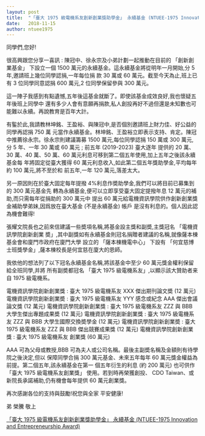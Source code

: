 ```yaml
---
layout: post
title:  "「臺大 1975 級電機系友創新創業獎助學金」 永續基金 (NTUEE-1975 Innovation and Entrepreneurship Award)"
date:   2018-11-15
author: ntuee1975
---
```

同學們,您好!


很高興跟您分享一喜訊 : 陳冠中、徐永宗及小弟計劃一起推動在目前的 「創新創業基金」 下設立一個
1500 萬元的永續基金。這永續基金將從明年一月開始,分 5 年,邀請班上幾位同學認捐,一年每位捐
款 30 萬或 60 萬元。截至今天為止,班上已有 3 位同學同意認捐 600 萬元,2 位同學保留參與 300 萬元。

這一陣子我感到有點遺憾,五年後這基金就斷了。即使該基金成效良好,我也懷疑五年後班上同學中
還有多少人會有意願再捐款,私人創投再好不過但還是未知數也可能難以永續。再說教育是百年大計。

有鍳於此,我請教林坤銘、王盈裕、與陳冠中,是否個別邀請班上財力佳、好公益的同學再認捐 750 萬
元當作永續基金。林坤銘、王盈裕立即表示支持、肯定。陳冠中推薦徐永宗。徐永宗則建議籌募 1500
萬元,每位同學認捐 150 萬或 300 萬元,分 5 年、一年 30 萬或 60 萬元 ; 前五年 (2019-2023) 臺大逐年
提供的 20 萬、30 萬、40 萬、50 萬、60 萬元利息可移到第二個五年使用,加上五年之後該永續基金每
年將固定從臺大獲得 60 萬元利息收入,如此第二個五年獎助學金,平均每年約 100 萬元,將不至於和
前五年,一年 120 萬元,落差太大。

另一原因則在於臺大固定每年提撥 4%利息作奬助學金,我們可以將目前已募集到的 300 萬元基金先
轉為永續基金,便可以立即享受臺大固定提撥年息 12 萬元的補助,而只需每年從捐助的 300 萬元中
提出 60 萬元給電機資訊學院供作創新創業獎金補助學弟妹,因爲放在臺大基金 (不是永續基金) 帳戶
是沒有利息的。個人因此認為機會難得!

張耀文院長也之前來信建議一些奬項名稱,將基金設主獎和副奬,主獎冠名 「電機資訊學院創新創業
奬」,其中副獎如有永續基金則冠名捐贈者建議的名稱,就像薩本棟基金會和廈門市政府在廈門大學
設立的 「薩本棟機電中心」 下設有 「何宜慈博士班獎學金」,薩本棟校長是何宜慈在廈大的恩師。

我依他的想法列了以下冠名永續基金名稱,將該基金中至少 60 萬元獎金權利保留給全班同學,并將
所有副奬都冠名 「臺大 1975 級電機系友」,以顯示該大贊助者来自 1975 級電機系。

電機資訊學院創新創業獎 : 臺大 1975 級電機系友 XXX 傑出期刊論文奬 (12 萬元)
電機資訊學院創新創業奬 : 臺大 1975 級電機系友 YYY 感念或紀念 AAA 傑出會議論文獎 (12 萬元)
電機資訊學院創新創業獎 : 臺大 1975 級電機系友 ZZZ 與 BBB 大學生傑出專題成果奬 (12 萬元)
電機資訊學院創新創業獎 : 臺大 1975 級電機系友 ZZZ 與 BBB 大學生國際交換奬學金 (12 萬元)
電機資訊學院創新創業奬 : 臺大 1975 級電機系友 ZZZ 與 BBB 傑出競賽成果獎 (12 萬元)
電機資訊學院創新創業獎 : 臺大 1975 級電機系友 創業獎 (60 萬元)

AAA 可為父母或教授,BBB 可為夫人或公司名稱。最後主副奬名稱及金額則有待學院之後決定,但以
保障同學合捐 300 萬元基金、未來五年每年 60 萬元獎金權益為前提。第二個五年,該永續基金在第一
個五年衍生的利息 (約 200 萬元) 也可供作 「臺大 1975 級電機系友創業獎」 使用。若到時再榮獲創投、
CDO Taiwan、或新院長承諾補助,仍有機會每年提供 60 萬元創業獎。

再次感謝各位的支持與鼓勵!祝您與全家 平安健康!

弟 榮騰 敬上

[「臺大 1975 級電機系友創新創業獎助學金」 永續基金 (NTUEE-1975 Innovation and Entrepreneurship Award)](/files/台大1975級電機系友創新創業獎助學金永續基金_11152018.pdf)
